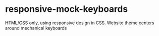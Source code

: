 # responsive-mock-keyboards
HTML/CSS only, using responsive design in CSS. Website theme centers around mechanical keyboards
